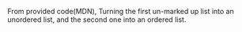 From provided code(MDN), Turning the first un-marked up list into an unordered list, and the second one into an ordered list.
